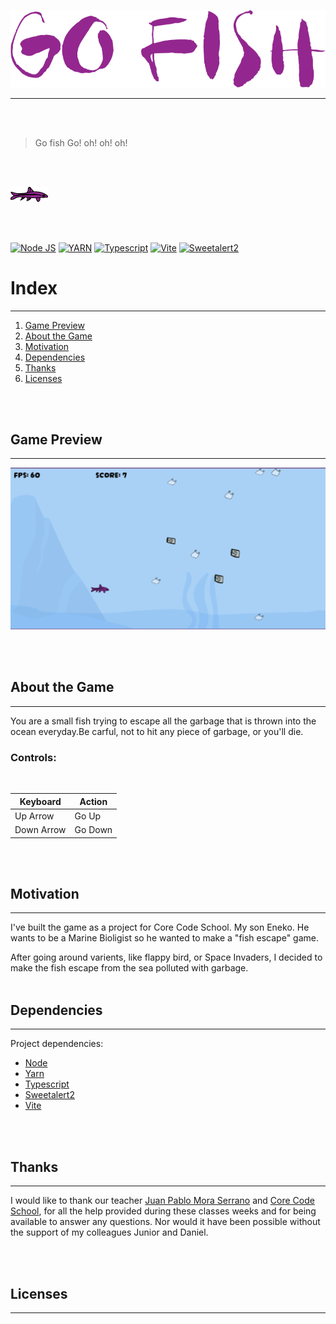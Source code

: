 ![Let's go Fish!](/src/images/logogo.png)

---

<br/>
<br/>

> Go fish Go! oh! oh! oh!

<br/>
<br/>

![Fish!](/src/images/fish.png)

<br/>
<br/>

[![Node JS](https://img.shields.io/badge/Node-v18.0.0-%23000000?style=for-the-badge&logo=appveyor)](https://nodejs.org/)
[![YARN](https://img.shields.io/badge/yarn-v1.22.19-%23293462?style=for-the-badge&logo=appveyor)](https://www.npmjs.com/)
[![Typescript](https://img.shields.io/badge/typescript-v5.0.2-%23F24C4C?style=for-the-badge&logo=appveyor)](https://www.typescriptlang.org/)
[![Vite](https://img.shields.io/badge/vite-v4.3.9-%23A1E3D8?style=for-the-badge&logo=appveyor)](https://vite.github.io)
[![Sweetalert2](https://img.shields.io/badge/sweetalert2-v11.4.8-%23A1E3D8?style=for-the-badge&logo=appveyor)](https://sweetalert2.github.io)


# **Index**

---

1. [Game Preview](#game-preview)
2. [About the Game](#✦-about)
3. [Motivation](#✦-motivation)
4. [Dependencies](#✦-dependencies)
5. [Thanks](#✦-thanks)
6. [Licenses](#✦-licenses)

<br/>
<br/>

## **Game Preview**

---

![Fish!](/src/images/screen.png)

<br/>
<br/>

## **About the Game**

---

You are a small fish trying to escape all the garbage that is thrown into the ocean everyday.Be carful, not to hit any piece of garbage, or you'll die.
<br/>

### **Controls:**

<br/>

| Keyboard   | Action  |
| ---------- | ------- |
| Up Arrow   | Go Up   |
| Down Arrow | Go Down |

<br/>
<br/>

## **Motivation**

---

I've built the game as a project for Core Code School. My son Eneko. He wants to be a Marine Bioligist so he wanted to make a "fish escape" game.

After going around varients, like flappy bird, or Space Invaders, I decided to make the fish escape from the sea polluted with garbage.
<br/>
<br/>

## **Dependencies**

---
Project dependencies:

-   [Node](https://nodejs.org)
-   [Yarn](https://yarnpkg.com)
-   [Typescript](https://www.typescriptlang.org/)
-   [Sweetalert2](https://sweetalert2.github.io)
-   [Vite](https://vitejs.dev/)

<br/>
<br/>

## **Thanks**

---

I would like to thank our teacher [Juan Pablo Mora Serrano](https://github.com/Systrent) and [Core Code School](https://www.corecode.school/r), for all the help provided during these classes weeks and for being available to answer any questions. Nor would it have been possible without the support of my colleagues Junior and Daniel.

<br/>
<br/>

## **Licenses**

---

